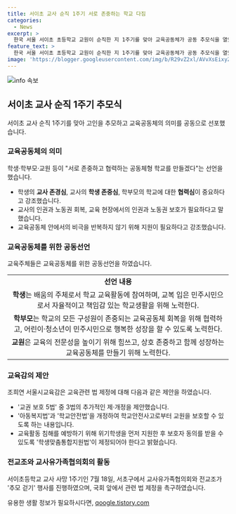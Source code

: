```yaml
---
title: 서이초 교사 순직 1주기 서로 존중하는 학교 다짐
categories:
  - News
excerpt: >
  한국 서울 서이초 초등학교 교원이 순직한 지 1주기를 맞아 교육공동체가 공동 추모식을 열었다. 이 행사에서 교사, 학생, 학부모가 서로 존중하며 협력하는 공동체형 학교를 만들기로 선언했다. 또한, 교육주체들은 서로 존중하고 협력하는 교육공동체를 만들기로 다짐했다. 이에 앞서 교사유가족협의회는 국회 앞까지 추모 걷기를 진행하고, 교사 유가족 지원법 제정을 촉구했다.
feature_text: >
  한국 서울 서이초 초등학교 교원이 순직한 지 1주기를 맞아 교육공동체가 공동 추모식을 열었다. 이 행사에서 교사, 학생, 학부모가 서로 존중하며 협력하는 공동체형 학교를 만들기로 선언했다. 또한, 교육주체들은 서로 존중하고 협력하는 교육공동체를 만들기로 다짐했다. 이에 앞서 교사유가족협의회는 국회 앞까지 추모 걷기를 진행하고, 교사 유가족 지원법 제정을 촉구했다.
image: 'https://blogger.googleusercontent.com/img/b/R29vZ2xl/AVvXsEixyZcFfHzMRdzZMjFBmAUKJYCLCGyLL1o632UiGVXcaFdKo_bkvkuCioo0uUKlGfBVcT3P84aROyZIXSBEx3Aw5nCQ3pTgDom1WDC4m8eifvWiAmWEEVb4x6G_l8C0QH225ldMjyaFvpxGEBGNO37VmDTDMHGhJPq73UglMfDca1-0aw/s1600/blogspot.png'
---
```


<p><img src="https://blogger.googleusercontent.com/img/b/R29vZ2xl/AVvXsEixyZcFfHzMRdzZMjFBmAUKJYCLCGyLL1o632UiGVXcaFdKo_bkvkuCioo0uUKlGfBVcT3P84aROyZIXSBEx3Aw5nCQ3pTgDom1WDC4m8eifvWiAmWEEVb4x6G_l8C0QH225ldMjyaFvpxGEBGNO37VmDTDMHGhJPq73UglMfDca1-0aw/s1600/blogspot.png" alt="info 속보" /></p>

<h2 data-ke-size="size26">서이초 교사 순직 1주기 추모식</h2>

<p data-ke-size="size16">서이초 교사 순직 1주기를 맞아 고인을 추모하고 교육공동체의 의미를 공동으로 선포했습니다.</p>

<h3>교육공동체의 의미</h3>

<p data-ke-size="size16">학생·학부모·교원 등이 "서로 존중하고 협력하는 공동체형 학교를 만들겠다"는 선언을 했습니다.</p>

<ul>
  <li>학생의 <b>교사 존경심</b>, 교사의 <b>학생 존중심</b>, 학부모의 학교에 대한 <b>협력심</b>이 중요하다고 강조했습니다.</li>
  <li>교사의 인권과 노동권 회복, 교육 현장에서의 인권과 노동권 보호가 필요하다고 말했습니다.</li>
  <li>교육공동체 안에서의 비극을 반복하지 않기 위해 지원이 필요하다고 강조했습니다.</li>
</ul>

<h3>교육공동체를 위한 공동선언</h3>

<p data-ke-size="size16">교육주체들은 교육공동체를 위한 공동선언을 하였습니다.</p>

<table>
  <tr>
    <td style="text-align: center; height: 17px;"><b>선언 내용</b></td>
  </tr>
  <tr>
    <td style="text-align: center; height: 17px;"><b>학생</b>는 배움의 주체로서 학교 교육활동에 참여하며, 교복 입은 민주시민으로서 자율적이고 책임감 있는 학교생활을 위해 노력한다.</td>
  </tr>
  <tr>
    <td style="text-align: center; height: 17px;"><b>학부모</b>는 학교의 모든 구성원이 존중되는 교육공동체 회복을 위해 협력하고, 어린이·청소년이 민주시민으로 행복한 성장을 할 수 있도록 노력한다.</td>
  </tr>
  <tr>
    <td style="text-align: center; height: 17px;"><b>교원</b>은 교육의 전문성을 높이기 위해 힘쓰고, 상호 존중하고 함께 성장하는 교육공동체를 만들기 위해 노력한다.</td>
  </tr>
</table>

<h3>교육감의 제안</h3>

<p data-ke-size="size16">조희연 서울시교육감은 교육관련 법 제정에 대해 다음과 같은 제안을 하였습니다.</p>

<ul>
  <li>'교권 보호 5법' 중 3법의 추가적인 제·개정을 제안했습니다.</li>
  <li>'아동복지법'과 '학교안전법'을 개정하여 학교안전사고로부터 교원을 보호할 수 있도록 하는 내용입니다.</li>
  <li>교육활동 침해를 예방하기 위해 위기학생을 먼저 지원한 후 보호자 동의를 받을 수 있도록 '학생맞춤통합지원법'이 제정되어야 한다고 밝혔습니다.</li>
</ul>

<h3>전교조와 교사유가족협의회의 활동</h3>

<p data-ke-size="size16">서이초등학교 교사 사망 1주기인 7월 18일, 서초구에서 교사유가족협의회와 전교조가 '추모 걷기' 행사를 진행하였으며, 국회 앞에서 관련 법 제정을 촉구하였습니다.</p>
유용한 생활 정보가 필요하시다면, <a href="https://qoogle.tistory.com" rel="dofollow">qoogle.tistory.com</a>


